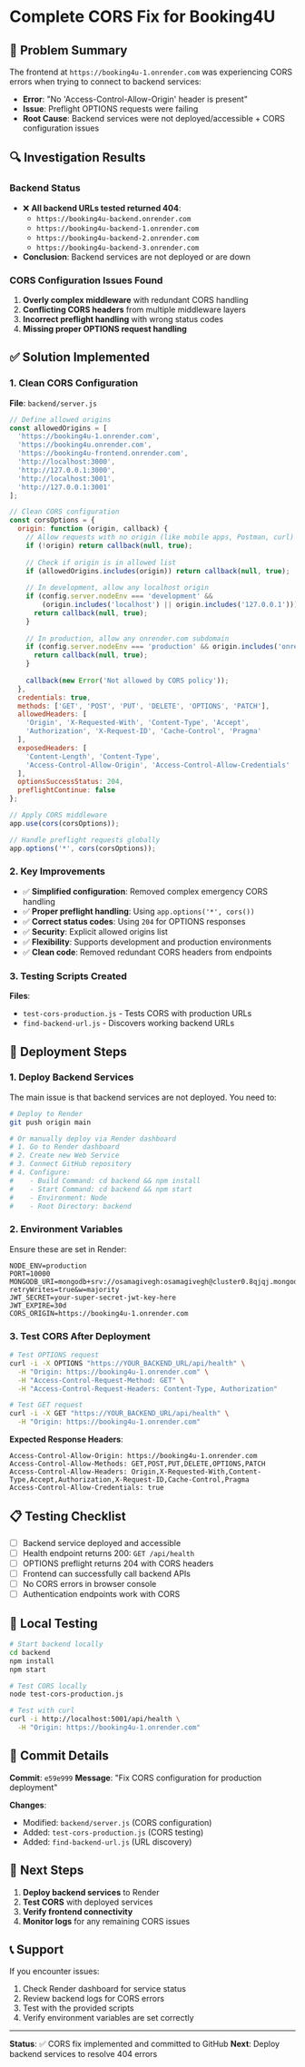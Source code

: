 # Complete CORS Fix for Booking4U

## 🎯 Problem Summary

The frontend at `https://booking4u-1.onrender.com` was experiencing CORS errors when trying to connect to backend services:
- **Error**: "No 'Access-Control-Allow-Origin' header is present"
- **Issue**: Preflight OPTIONS requests were failing
- **Root Cause**: Backend services were not deployed/accessible + CORS configuration issues

## 🔍 Investigation Results

### Backend Status
- ❌ **All backend URLs tested returned 404**: 
  - `https://booking4u-backend.onrender.com`
  - `https://booking4u-backend-1.onrender.com`
  - `https://booking4u-backend-2.onrender.com`
  - `https://booking4u-backend-3.onrender.com`
- **Conclusion**: Backend services are not deployed or are down

### CORS Configuration Issues Found
1. **Overly complex middleware** with redundant CORS handling
2. **Conflicting CORS headers** from multiple middleware layers
3. **Incorrect preflight handling** with wrong status codes
4. **Missing proper OPTIONS request handling**

## ✅ Solution Implemented

### 1. Clean CORS Configuration

**File**: `backend/server.js`

```javascript
// Define allowed origins
const allowedOrigins = [
  'https://booking4u-1.onrender.com',
  'https://booking4u.onrender.com',
  'https://booking4u-frontend.onrender.com',
  'http://localhost:3000',
  'http://127.0.0.1:3000',
  'http://localhost:3001',
  'http://127.0.0.1:3001'
];

// Clean CORS configuration
const corsOptions = {
  origin: function (origin, callback) {
    // Allow requests with no origin (like mobile apps, Postman, curl)
    if (!origin) return callback(null, true);
    
    // Check if origin is in allowed list
    if (allowedOrigins.includes(origin)) return callback(null, true);
    
    // In development, allow any localhost origin
    if (config.server.nodeEnv === 'development' && 
        (origin.includes('localhost') || origin.includes('127.0.0.1'))) {
      return callback(null, true);
    }
    
    // In production, allow any onrender.com subdomain
    if (config.server.nodeEnv === 'production' && origin.includes('onrender.com')) {
      return callback(null, true);
    }
    
    callback(new Error('Not allowed by CORS policy'));
  },
  credentials: true,
  methods: ['GET', 'POST', 'PUT', 'DELETE', 'OPTIONS', 'PATCH'],
  allowedHeaders: [
    'Origin', 'X-Requested-With', 'Content-Type', 'Accept',
    'Authorization', 'X-Request-ID', 'Cache-Control', 'Pragma'
  ],
  exposedHeaders: [
    'Content-Length', 'Content-Type',
    'Access-Control-Allow-Origin', 'Access-Control-Allow-Credentials'
  ],
  optionsSuccessStatus: 204,
  preflightContinue: false
};

// Apply CORS middleware
app.use(cors(corsOptions));

// Handle preflight requests globally
app.options('*', cors(corsOptions));
```

### 2. Key Improvements

- ✅ **Simplified configuration**: Removed complex emergency CORS handling
- ✅ **Proper preflight handling**: Using `app.options('*', cors())`
- ✅ **Correct status codes**: Using `204` for OPTIONS responses
- ✅ **Security**: Explicit allowed origins list
- ✅ **Flexibility**: Supports development and production environments
- ✅ **Clean code**: Removed redundant CORS headers from endpoints

### 3. Testing Scripts Created

**Files**: 
- `test-cors-production.js` - Tests CORS with production URLs
- `find-backend-url.js` - Discovers working backend URLs

## 🚀 Deployment Steps

### 1. Deploy Backend Services
The main issue is that backend services are not deployed. You need to:

```bash
# Deploy to Render
git push origin main

# Or manually deploy via Render dashboard
# 1. Go to Render dashboard
# 2. Create new Web Service
# 3. Connect GitHub repository
# 4. Configure:
#    - Build Command: cd backend && npm install
#    - Start Command: cd backend && npm start
#    - Environment: Node
#    - Root Directory: backend
```

### 2. Environment Variables
Ensure these are set in Render:

```env
NODE_ENV=production
PORT=10000
MONGODB_URI=mongodb+srv://osamagivegh:osamagivegh@cluster0.8qjqj.mongodb.net/booking4u?retryWrites=true&w=majority
JWT_SECRET=your-super-secret-jwt-key-here
JWT_EXPIRE=30d
CORS_ORIGIN=https://booking4u-1.onrender.com
```

### 3. Test CORS After Deployment

```bash
# Test OPTIONS request
curl -i -X OPTIONS "https://YOUR_BACKEND_URL/api/health" \
  -H "Origin: https://booking4u-1.onrender.com" \
  -H "Access-Control-Request-Method: GET" \
  -H "Access-Control-Request-Headers: Content-Type, Authorization"

# Test GET request
curl -i -X GET "https://YOUR_BACKEND_URL/api/health" \
  -H "Origin: https://booking4u-1.onrender.com"
```

**Expected Response Headers**:
```
Access-Control-Allow-Origin: https://booking4u-1.onrender.com
Access-Control-Allow-Methods: GET,POST,PUT,DELETE,OPTIONS,PATCH
Access-Control-Allow-Headers: Origin,X-Requested-With,Content-Type,Accept,Authorization,X-Request-ID,Cache-Control,Pragma
Access-Control-Allow-Credentials: true
```

## 📋 Testing Checklist

- [ ] Backend service deployed and accessible
- [ ] Health endpoint returns 200: `GET /api/health`
- [ ] OPTIONS preflight returns 204 with CORS headers
- [ ] Frontend can successfully call backend APIs
- [ ] No CORS errors in browser console
- [ ] Authentication endpoints work with CORS

## 🔧 Local Testing

```bash
# Start backend locally
cd backend
npm install
npm start

# Test CORS locally
node test-cors-production.js

# Test with curl
curl -i http://localhost:5001/api/health \
  -H "Origin: https://booking4u-1.onrender.com"
```

## 📝 Commit Details

**Commit**: `e59e999`
**Message**: "Fix CORS configuration for production deployment"

**Changes**:
- Modified: `backend/server.js` (CORS configuration)
- Added: `test-cors-production.js` (CORS testing)
- Added: `find-backend-url.js` (URL discovery)

## 🎯 Next Steps

1. **Deploy backend services** to Render
2. **Test CORS** with deployed services
3. **Verify frontend connectivity** 
4. **Monitor logs** for any remaining CORS issues

## 📞 Support

If you encounter issues:
1. Check Render dashboard for service status
2. Review backend logs for CORS errors
3. Test with the provided scripts
4. Verify environment variables are set correctly

---

**Status**: ✅ CORS fix implemented and committed to GitHub
**Next**: Deploy backend services to resolve 404 errors

